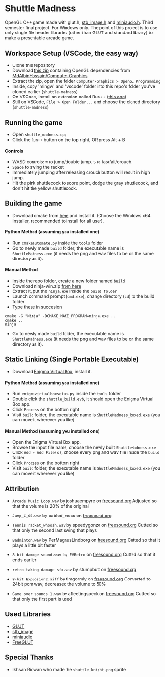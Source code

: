 # Shuttle Madness
 OpenGL C++ game made with glut.h, [stb_image.h](https://github.com/nothings/stb) and [miniaudio.h](https://github.com/mackron/miniaudio). Third semester final project. For Windows only. The point of this project is to use only single file header libraries (other than GLUT and standard library) to make a presentable arcade game.
<!--- ![image](https://github.com/etherealxx/shuttle-madness/assets/64251396/0bc9834d-fad1-4e6c-aa57-82a3e6d8e951) -->
<!-- <p align="center">
  <img src="https://github.com/etherealxx/shuttle-madness/assets/64251396/0bc9834d-fad1-4e6c-aa57-82a3e6d8e951" alt="shuttle-madness" width="500"/>
</p> -->

## Workspace Setup (VSCode, the easy way)
- Clone this repository
- Download [this zip](https://github.com/MdAlbinHossain/Computer-Graphics/archive/refs/heads/main.zip) containing OpenGL dependencies from [MdAlbinHossain/Computer-Graphics](https://github.com/MdAlbinHossain/Computer-Graphics)
- Extract the zip, open the folder `Computer-Graphics > OpenGL Programming`
- Inside, copy 'mingw' and '.vscode' folder into this repo's folder you've cloned earlier (`shuttle-madness`)
- On VSCode, install an extension called Run++ ([this one](https://marketplace.visualstudio.com/items?itemName=AlbinBD.run))
- Still on VSCode, `File > Open Folder...` and choose the cloned directory (`shuttle-madness`)

## Running the game
- Open `shuttle_madness.cpp`
- Click the `Run++` button on the top right, OR press Alt + B

#### Controls
- WASD controls: `W` to jump/double jump. `S` to fastfall/crouch.
- `Space` to swing the racket
- Immediately jumping after releasing crouch button will result in high jump.
- Hit the pink shuttlecock to score point, dodge the gray shuttlecock, and don't hit the yellow shuttlecock.

## Building the game
- Download cmake from [here](https://cmake.org/download/) and install it. (Choose the Windows x64 Installer, recommended to install for all user).

#### Python Method (assuming you installed one)
- Run `cmakeautomate.py` inside the `tools` folder
- Go to newly made `build` folder, the executable name is `ShuttleMadness.exe` (it needs the png and wav files to be on the same directory as it).

#### Manual Method
- Inside the repo folder, create a new folder named `build`
- Download ninja-win.zip [from here](https://github.com/ninja-build/ninja/releases/download/v1.11.1/ninja-win.zip)
- Extract it, put the `ninja.exe` inside the `build folder`
- Launch command prompt (`cmd.exe`), change directory (`cd`) to the build folder
- Type these in succesion
```
cmake -G "Ninja" -DCMAKE_MAKE_PROGRAM=ninja.exe ..
cmake ..
ninja
```
- Go to newly made `build` folder, the executable name is `ShuttleMadness.exe` (it needs the png and wav files to be on the same directory as it).

## Static Linking (Single Portable Executable)
- Download [Enigma Virtual Box](https://enigmaprotector.com/en/downloads.html), install it.

#### Python Method (assuming you installed one)
- Run `enigmavirtualboxsetup.py` inside the `tools` folder
- Double click the `shuttle_build.evb`, it should open the Enigma Virtual Box app.
- Click `Process` on the bottom right
- Visit `build` folder, the executable name is `ShuttleMadness_boxed.exe` (you can move it wherever you like)

#### Manual Method (assuming you installed one)
- Open the Enigma Virtual Box app.
- Browse the input file name, choose the newly built `ShuttleMadness.exe`
- Click `Add > Add File(s)`, choose every png and wav file inside the `build` folder
- Click `Process` on the bottom right
- Visit `build` folder, the executable name is `ShuttleMadness_boxed.exe` (you can move it wherever you like)

## Attribution
- `Arcade Music Loop.wav` by joshuaempyre on [freesound.org](https://freesound.org/people/joshuaempyre/sounds/251461/)
Adjusted so that the volume is 20% of the original

- `Jump_C_05.wav` by cabled_mess on [freesound.org](https://freesound.org/people/cabled_mess/sounds/350905/)

- `Tennis racket_whoosh.wav` by speedygonzo on [freesound.org](https://freesound.org/people/speedygonzo/sounds/235727/)
Cutted so that only the second last swing that plays

- `Badminton.wav` by PerMagnusLindborg on [freesound.org](https://freesound.org/people/PerMagnusLindborg/sounds/324244/)
Cutted so that it plays a little bit faster

- `8-bit damage sound.wav by EVRetro` on [freesound.org](https://freesound.org/people/EVRetro/sounds/501104/)
Cutted so that it ends earlier

- `retro taking damage sfx.wav` by stumpbutt on [freesound.org](https://freesound.org/people/stumpbutt/sounds/629656/)

- `8-bit Explosion2.aiff` by timgormly on [freesound.org](https://freesound.org/people/EVRetro/sounds/501104/)
Converted to 24bit pcm wav, decreased the volume to 50%

- `Game over sounds 1.wav` by afleetingspeck on [freesound.org](https://freesound.org/people/afleetingspeck/sounds/232444/)
Cutted so that only the first part is used

## Used Libraries
- [GLUT](https://www.opengl.org/resources/libraries/glut/glut_downloads.php)
- [stb_image](https://github.com/nothings/stb)
- [miniaudio](https://github.com/mackron/miniaudio)
- [FreeGLUT](https://github.com/FreeGLUTProject/freeglut)

## Special Thanks
- Ikhsan Ridwan who made the `shuttle_knight.png` sprite
